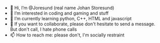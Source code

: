 - 👋 Hi, I’m @Joresund (real name Johan Storesund)
- 👀 I’m interested in coding and gaming and stuff
- 🌱 I’m currently learning python, C++, HTML and javascript
- 💞️ If you want to collaborate, please don't hesitate to send a message. But don't call, I hate phone calls
- 📫 How to reach me: please don't, I'm socially restraint

<!---
Joresund/Joresund is a ✨ special ✨ repository because its `README.md` (this file) appears on your GitHub profile.
You can click the Preview link to take a look at your changes.
--->
